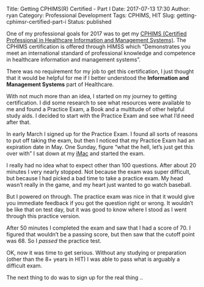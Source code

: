 Title: Getting CPHIMS(R) Certified - Part I
Date: 2017-07-13 17:30
Author: ryan
Category: Professional Development
Tags: CPHIMS, HIT
Slug: getting-cphimsr-certified-part-i
Status: published

One of my professional goals for 2017 was to get my [CPHIMS (Certified Professional in Healthcare Information and Management Systems)](http://www.himss.org/health-it-certification/cphims). The CPHIMS certification is offered through HIMSS which “Demonstrates you meet an international standard of professional knowledge and competence in healthcare information and management systems”.

There was no requirement for my job to get this certification, I just thought that it would be helpful for me if I better understood the **Information and Management Systems** part of Healthcare.

With not much more than an idea, I started on my journey to getting certification. I did some research to see what resources were available to me and found a Practice Exam, a Book and a multitude of other helpful study aids. I decided to start with the Practice Exam and see what I’d need after that.

In early March I signed up for the Practice Exam. I found all sorts of reasons to put off taking the exam, but then I noticed that my Practice Exam had an expiration date in May. One Sunday, figure “what the hell, let’s just get this over with” I sat down at my [iMac](https://support.apple.com/kb/sp707?locale=en_US) and started the exam.

I really had no idea what to expect other than 100 questions. After about 20 minutes I very nearly stopped. Not because the exam was super difficult, but because I had picked a bad time to take a practice exam. My head wasn’t really in the game, and my heart just wanted to go watch baseball.

But I powered on through. The practice exam was nice in that it would give you immediate feedback if you got the question right or wrong. It wouldn’t be like that on test day, but it was good to know where I stood as I went through this practice version.

After 50 minutes I completed the exam and saw that I had a score of 70. I figured that wouldn’t be a passing score, but then saw that the cutoff point was 68. So I *passed* the practice test.

OK, now it was time to get serious. Without any studying or preparation (other than the 8+ years in HIT) I was able to pass what is arguably a difficult exam.

The next thing to do was to sign up for the real thing ..
